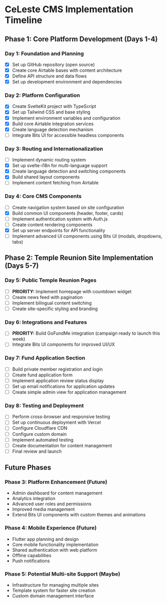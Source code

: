 # CeLeste CMS Implementation Timeline

## Phase 1: Core Platform Development (Days 1-4)

### Day 1: Foundation and Planning
- [x] Set up GitHub repository (open source)
- [x] Create core Airtable bases with content architecture
- [x] Define API structure and data flows
- [x] Set up development environment and dependencies

### Day 2: Platform Configuration
- [x] Create SvelteKit project with TypeScript
- [x] Set up Tailwind CSS and base styling
- [x] Implement environment variables and configuration
- [x] Build core Airtable integration services
- [x] Create language detection mechanism
- [ ] Integrate Bits UI for accessible headless components

### Day 3: Routing and Internationalization
- [ ] Implement dynamic routing system
- [x] Set up svelte-i18n for multi-language support
- [x] Create language detection and switching components
- [x] Build shared layout components
- [ ] Implement content fetching from Airtable

### Day 4: Core CMS Components
- [ ] Create navigation system based on site configuration
- [x] Build common UI components (header, footer, cards)
- [ ] Implement authentication system with Auth.js
- [ ] Create content rendering components
- [x] Set up server endpoints for API functionality
- [ ] Implement advanced UI components using Bits UI (modals, dropdowns, tabs)

## Phase 2: Temple Reunion Site Implementation (Days 5-7)

### Day 5: Public Temple Reunion Pages
- [ ] **PRIORITY:** Implement homepage with countdown widget
- [ ] Create news feed with pagination
- [ ] Implement bilingual content switching
- [ ] Create site-specific styling and branding

### Day 6: Integrations and Features
- [ ] **PRIORITY:** Build GoFundMe integration (campaign ready to launch this week)
- [ ] Integrate Bits UI components for improved UI/UX

### Day 7: Fund Application Section
- [ ] Build private member registration and login
- [ ] Create fund application form
- [ ] Implement application review status display
- [ ] Set up email notifications for application updates
- [ ] Create simple admin view for application management

### Day 8: Testing and Deployment
- [ ] Perform cross-browser and responsive testing
- [ ] Set up continuous deployment with Vercel
- [ ] Configure Cloudflare CDN
- [ ] Configure custom domain
- [ ] Implement automated testing
- [ ] Create documentation for content management
- [ ] Final review and launch

## Future Phases

### Phase 3: Platform Enhancement (Future)
- Admin dashboard for content management
- Analytics integration
- Advanced user roles and permissions
- Improved media management
- Extend Bits UI components with custom themes and animations

### Phase 4: Mobile Experience (Future)
- Flutter app planning and design
- Core mobile functionality implementation
- Shared authentication with web platform
- Offline capabilities
- Push notifications

### Phase 5: Potential Multi-site Support (Maybe)
- Infrastructure for managing multiple sites
- Template system for faster site creation
- Custom domain management interface
